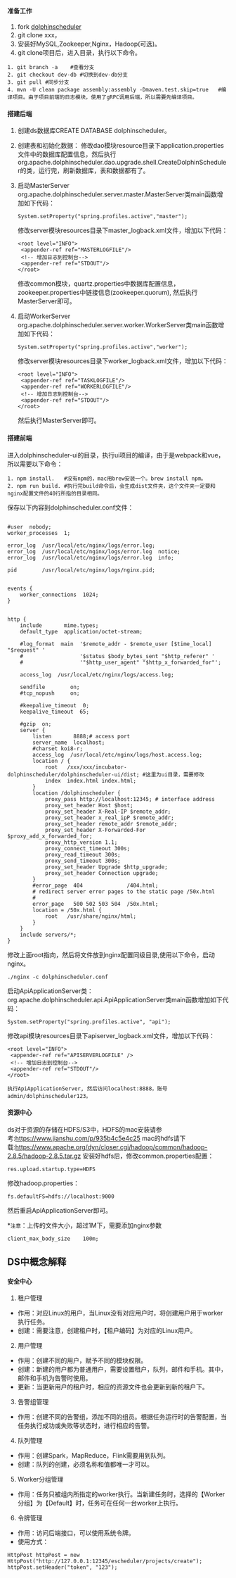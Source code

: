 #### 准备工作
1. fork [dolphinscheduler](https://github.com/apache/incubator-dolphinscheduler)
2. git clone xxx，
3. 安装好MySQL,Zookeeper,Nginx，Hadoop(可选)。
4. git clone项目后，进入目录，执行以下命令。
```
1. git branch -a    #查看分支
2. git checkout dev-db #切换到dev-db分支
3. git pull #同步分支
4. mvn -U clean package assembly:assembly -Dmaven.test.skip=true   #编译项目。由于项目前端的日志模块，使用了gRPC调用后端，所以需要先编译项目。
```

#### 搭建后端
1. 创建ds数据库CREATE DATABASE dolphinscheduler。
2. 创建表和初始化数据：
  修改dao模块resource目录下application.properties文件中的数据库配置信息，然后执行org.apache.dolphinscheduler.dao.upgrade.shell.CreateDolphinScheduler的类，运行完，刷新数据库，表和数据都有了。
3. 启动MasterServer
 org.apache.dolphinscheduler.server.master.MasterServer类main函数增加如下代码：
   ```
   System.setProperty("spring.profiles.active","master");
   ```
   修改server模块resources目录下master_logback.xml文件，增加以下代码：

   ```
   <root level="INFO">
    <appender-ref ref="MASTERLOGFILE"/>
    <!-- 增加日志到控制台-->
    <appender-ref ref="STDOUT"/>
   </root>
   ```
   修改common模块，quartz.properties中数据库配置信息，zookeeper.properties中链接信息(zookeeper.quorum), 然后执行MasterServer即可。

4. 启动WorkerServer
 org.apache.dolphinscheduler.server.worker.WorkerServer类main函数增加如下代码：
   ```
   System.setProperty("spring.profiles.active","worker");
   ```
   修改server模块resources目录下worker_logback.xml文件，增加以下代码：
   ```
   <root level="INFO">
    <appender-ref ref="TASKLOGFILE"/>
    <appender-ref ref="WORKERLOGFILE"/>
    <!-- 增加日志到控制台-->
    <appender-ref ref="STDOUT"/>
   </root>
   ```
    然后执行MasterServer即可。


#### 搭建前端
进入dolphinscheduler-ui的目录，执行ui项目的编译，由于是webpack和vue，所以需要以下命令：
```
1. npm install.   #没有npm的，mac用brew安装一个。brew install npm。
2. npm run build. #执行完build命令后，会生成dist文件夹，这个文件夹一定要和nginx配置文件的40行所指的目录相同。
```

保存以下内容到dolphinscheduler.conf文件：
```

#user  nobody;
worker_processes  1;

error_log  /usr/local/etc/nginx/logs/error.log;
error_log  /usr/local/etc/nginx/logs/error.log  notice;
error_log  /usr/local/etc/nginx/logs/error.log  info;

pid        /usr/local/etc/nginx/logs/nginx.pid;


events {
    worker_connections  1024;
}


http {
    include       mime.types;
    default_type  application/octet-stream;

    #log_format  main  '$remote_addr - $remote_user [$time_local] "$request" '
    #                  '$status $body_bytes_sent "$http_referer" '
    #                  '"$http_user_agent" "$http_x_forwarded_for"';

    access_log  /usr/local/etc/nginx/logs/access.log;

    sendfile        on;
    #tcp_nopush     on;

    #keepalive_timeout  0;
    keepalive_timeout  65;

    #gzip  on;
    server {
        listen       8888;# access port
        server_name  localhost;
        #charset koi8-r;
        access_log  /usr/local/etc/nginx/logs/host.access.log;
        location / {
            root   /xxx/xxx/incubator-dolphinscheduler/dolphinscheduler-ui/dist; #这里为ui目录，需要修改
            index  index.html index.html;
        }
        location /dolphinscheduler {
            proxy_pass http://localhost:12345; # interface address
            proxy_set_header Host $host;
            proxy_set_header X-Real-IP $remote_addr;
            proxy_set_header x_real_ipP $remote_addr;
            proxy_set_header remote_addr $remote_addr;
            proxy_set_header X-Forwarded-For $proxy_add_x_forwarded_for;
            proxy_http_version 1.1;
            proxy_connect_timeout 300s;
            proxy_read_timeout 300s;
            proxy_send_timeout 300s;
            proxy_set_header Upgrade $http_upgrade;
            proxy_set_header Connection upgrade;
        }
        #error_page  404              /404.html;
        # redirect server error pages to the static page /50x.html
        #
        error_page   500 502 503 504  /50x.html;
        location = /50x.html {
            root   /usr/share/nginx/html;
        }
    }
    include servers/*;
}

```
修改上面root指向，然后将文件放到nginx配置同级目录,使用以下命令，启动nginx。
```
./nginx -c dolphinscheduler.conf
```

启动ApiApplicationServer类：
org.apache.dolphinscheduler.api.ApiApplicationServer类main函数增加如下代码：
```
System.setProperty("spring.profiles.active", "api");
```
修改api模块resources目录下apiserver_logback.xml文件，增加以下代码：
   ```
   <root level="INFO">
    <appender-ref ref="APISERVERLOGFILE" />
    <!-- 增加日志到控制台-->
    <appender-ref ref="STDOUT"/>
   </root>
   ```
    执行ApiApplicationServer, 然后访问localhost:8888，账号admin/dolphinscheduler123。


#### 资源中心
  ds对于资源的存储在HDFS/S3中，HDFS的mac安装请参考:https://www.jianshu.com/p/935b4c5e4c25
mac的hdfs请下载:https://www.apache.org/dyn/closer.cgi/hadoop/common/hadoop-2.8.5/hadoop-2.8.5.tar.gz
安装好hdfs后，修改common.properties配置：
```
res.upload.startup.type=HDFS
```
修改hadoop.properties：
```
fs.defaultFS=hdfs://localhost:9000
```

然后重启ApiApplicationServer即可。


*`注意`：上传的文件大小，超过1M下，需要添加nginx参数
```
client_max_body_size    100m;
```

## DS中概念解释
#### 安全中心
1. 租户管理
 -   作用：对应Linux的用户，当Linux没有对应用户时，将创建用户用于worker执行任务。
 -   创建：需要注意，创建租户时，【租户编码】为对应的Linux用户。
2. 用户管理
 -   作用：创建不同的用户，赋予不同的模块权限。
 -   创建：新建的用户都为普通用户，需要设置租户，队列，邮件和手机。其中，邮件和手机为告警时使用。 
 -   更新：当更新用户的租户时，相应的资源文件也会更新到新的租户下。
3. 告警组管理
 -   作用：创建不同的告警组，添加不同的组员。根据任务运行时的告警配置，当任务执行成功或失败等状态时，进行相应的告警。
4. 队列管理
 -   作用：创建Spark，MapReduce，Flink需要用到队列。
 -   创建：队列的创建，必须名称和值都唯一才可以。
5. Worker分组管理
 -   作用：任务只被组内所指定的worker执行。当新建任务时，选择的【Worker分组】为【Default】时，任务可在任何一台worker上执行。
6. 令牌管理
 -   作用：访问后端接口，可以使用系统令牌。
 -   使用方式：
```
HttpPost httpPost = new HttpPost("http://127.0.0.1:12345/escheduler/projects/create");
httpPost.setHeader("token", "123");
```




